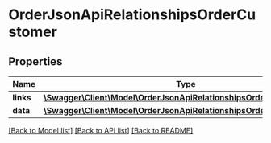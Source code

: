 # OrderJsonApiRelationshipsOrderCustomer

## Properties
Name | Type | Description | Notes
------------ | ------------- | ------------- | -------------
**links** | [**\Swagger\Client\Model\OrderJsonApiRelationshipsOrderCustomerLinks**](OrderJsonApiRelationshipsOrderCustomerLinks.md) |  | [optional] 
**data** | [**\Swagger\Client\Model\OrderJsonApiRelationshipsOrderCustomerData**](OrderJsonApiRelationshipsOrderCustomerData.md) |  | [optional] 

[[Back to Model list]](../../README.md#documentation-for-models) [[Back to API list]](../../README.md#documentation-for-api-endpoints) [[Back to README]](../../README.md)

